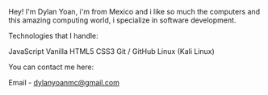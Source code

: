 Hey! I'm Dylan Yoan, i'm from Mexico and i like so much the computers and this amazing computing world, i specialize in software development.

Technologies that I handle:

JavaScript Vanilla
HTML5
CSS3
Git / GitHub
Linux (Kali Linux)

You can contact me here:

Email - dylanyoanmc@gmail.com


